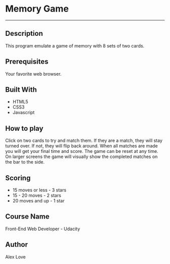# Memory Game
________
## Description
This program emulate a game of memory with 8 sets of two cards.  

## Prerequisites
Your favorite web browser.

## Built With
* HTML5
* CSS3
* Javascript

## How to play
Click on two cards to try and match them. If they are a match, they will stay turned over. If not, they will flip back around. When all matches are made you will get your final time and score. The game can be reset at any time.
On larger screens the game will visually show the completed matches on the bar to the side.

## Scoring
* 15 moves or less - 3 stars
* 15 - 20 moves - 2 stars
* 20 moves and up - 1 star


## Course Name
Front-End Web Developer - Udacity

## Author
Alex Love
